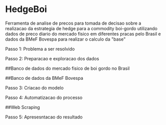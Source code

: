 # HedgeBoi
Ferramenta de analise de precos para tomada de decisao sobre a realizacao da estrategia de hedge para a commodity boi-gordo 
utilizando dados de preco diario do mercado fisico em diferentes pracas pelo Brasil e dados da BMeF Bovespa para realizar o
calculo da "base"

Passo 1: Problema a ser resolvido

Passo 2: Preparacao e exploracao dos dados
 
##Banco de dados do mercado fisico de boi gordo no Brasil
 
##Banco de dados da BMeF Bovespa

Passo 3: Criacao do modelo

Passo 4: Automatizacao do processo

##Web Scraping

Passo 5: Apresesntacao do resultado
